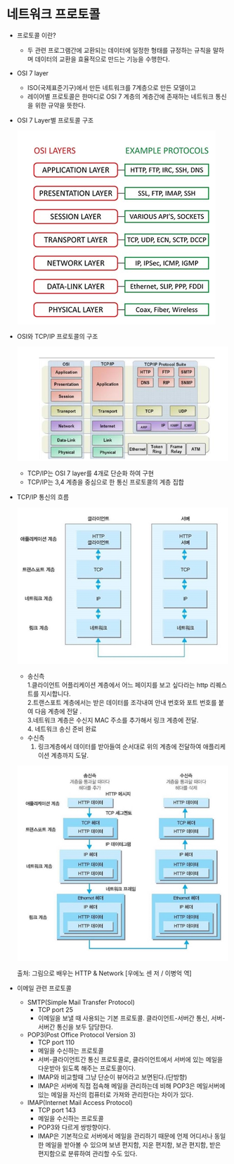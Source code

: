 # 네트워크 프로토콜
- 프로토콜 이란?
    - 두 관련 프로그램간에 교환되는 데이터에 일정한 형태를 규정하는 규칙을 말하며 데이터의 교환을       효율적으로 만드는 기능을 수행한다.
- OSI 7 layer
    - ISO(국제표준기구)에서 만든 네트워크를 7계층으로 만든 모델이고
    - 레이어별 프로토콜은 한마디로 OSI 7 계층의 계층간에 존재하는 네트워크 통신을 위한 규약을 뜻한다.

- OSI 7 Layer별 프로토콜 구조
    
    ![osi7](./img/osi7.png)

- OSI와 TCP/IP 프로토콜의 구조

    ![tcp/ip](./img/tcp_ip.png)
    
    - TCP/IP는 OSI 7 layer를 4개로 단순화 하여 구현
    - TCP/IP는 3,4 계층을 중심으로 한 통신 프로토콜의 계층 집합

- TCP/IP 통신의 흐름

    ![tcp/ip process](./img/tcp_ip_process.png)

    - 송신측   
        1.클라이언트 어플리케이션 계층에서 어느 페이지를 보고 싶다라는 http 리퀘스트를 지시합니다.   
        2.트랜스포트 계층에서는 받은 데이터를 조각내여 안내 번호와 포트 번호를 붙여 다음 계층에 전달 .  
        3.네트워크 계층은 수신지 MAC 주소를 추가해서 링크 계층에 전달.   
        4. 네트워크 송신 준비 완료
     - 수신측
        1. 링크계층에서 데이터를 받아들여 순서대로 위의 계층에 전달하여 애플리케이션 계층까지 도달.

    ![tcp/ip process detailed](./img/tcp_ip_process_detail.png)


    출처: 그림으로 배우는 HTTP & Network [우에노 센 저 / 이병억 역]

- 이메일 관련 프로토콜
    - SMTP(Simple Mail Transfer Protocol)
        - TCP port 25
        - 이메일을 보낼 때 사용되는 기본 프로토콜. 클라이언트-서버간 통신, 서버-서버간 통신을 보두 담당한다.
    - POP3(Post Office Protocol Version 3)
        - TCP port 110
        - 메일을 수신하는 프로토콜
        - 서버-클라이언트간 통신 프로토콜로, 클라이언트에서 서버에 있는 메일을 다운받아 읽도록 해주는 프로토콜이다.
        - IMAP와 비교할때 그냥 단순이 뷰어라고 보면된다.(단방향)
        - IMAP은 서버에 직접 접속해 메일을 관리하는데 비해 POP3은 메일서버에 있는 메일을 자신의 컴퓨터로 가져와 관리한다는 차이가 있다.
    - IMAP(Internet Mail Access Protocol)
        - TCP port 143
        - 메일을 수신하는 프로토콜
        - POP3와 다르게 쌍방향이다.
        - IMAP은 기본적으로 서버에서 메일을 관리하기 때문에 언제 어디서나 동일한 메일을 받아볼 수 있으며 보낸 편지함, 지운 편지함, 보관 편지함, 받은 편지함으로 분류하여 관리할 수도 있다. 







